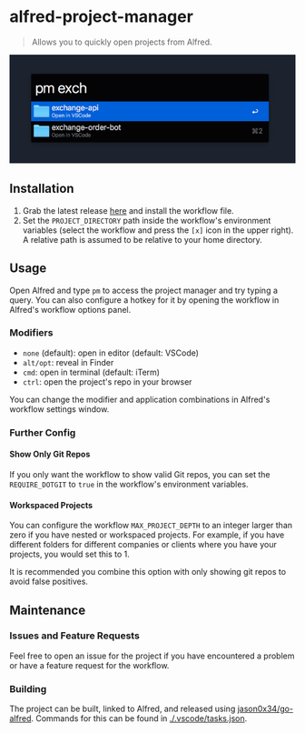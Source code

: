 # alfred-project-manager

> Allows you to quickly open projects from Alfred.

![usage example](/image.png)

## Installation

1. Grab the latest release [here](https://github.com/bjrnt/alfred-project-manager/releases/) and install the workflow file.
2. Set the `PROJECT_DIRECTORY` path inside the workflow's environment variables (select the workflow and press the `[x]` icon in the upper right). A relative path is assumed to be relative to your home directory.

## Usage

Open Alfred and type `pm` to access the project manager and try typing a query. You can also configure a hotkey for it by opening the workflow in Alfred's workflow options panel.

### Modifiers

- `none` (default): open in editor (default: VSCode)
- `alt/opt`: reveal in Finder
- `cmd`: open in terminal (default: iTerm)
- `ctrl`: open the project's repo in your browser

You can change the modifier and application combinations in Alfred's workflow settings window.

### Further Config

#### Show Only Git Repos

If you only want the workflow to show valid Git repos, you can set the `REQUIRE_DOTGIT` to `true` in the workflow's environment variables.

#### Workspaced Projects

You can configure the workflow `MAX_PROJECT_DEPTH` to an integer larger than zero if you have nested or workspaced projects. For example, if you have different folders for different companies or clients where you have your projects, you would set this to 1.

It is recommended you combine this option with only showing git repos to avoid false positives.

## Maintenance

### Issues and Feature Requests

Feel free to open an issue for the project if you have encountered a problem or have a feature request for the workflow.

### Building

The project can be built, linked to Alfred, and released using [jason0x34/go-alfred](https://github.com/jason0x43/go-alfred). Commands for this can be found in [./.vscode/tasks.json](./.vscode/tasks.json).
